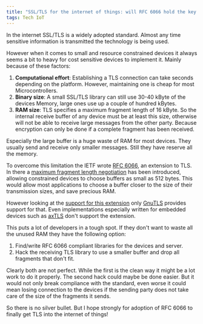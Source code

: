```yaml
---
title: "SSL/TLS for the internet of things: will RFC 6066 hold the key to its success?"
tags: Tech IoT
---
```


In the internet SSL/TLS is a widely adopted standard. Almost any time sensitive information is transmitted the technology is being used.

However when it comes to small and resource constrained devices it always seems a bit to heavy for cost sensitive devices to implement it. Mainly because of these factors:

1. **Computational effort**: Establishing a TLS connection can take seconds depending on the platform. However, maintaining one is cheap for most Microcontrollers.
2. **Binary size**: A small SSL/TLS library can still use 30-40 kByte of the devices Memory, large ones use up a couple of hundred kBytes.
3. **RAM size**: TLS specifies a maximum fragment length of 16 kByte. So the internal receive buffer of any device must be at least this size, otherwise will not be able to receive large messages from the other party. Because encryption can only be done if a complete fragment has been received.

Especially the large buffer is a huge waste of RAM for most devices. They usually send and receive only smaller messages. Still they have reserve all the memory.

To overcome this limitation the IETF wrote [RFC 6066](http://tools.ietf.org/html/rfc6066), an extension to TLS. In there a [maximum fragment length negotiation](http://tools.ietf.org/html/rfc6066#page-8) has been introduced, allowing constrained devices to choose buffers as small as 512 bytes. This would allow most applications to choose a buffer closer to the size of their transmission sizes, and save precious RAM.

However looking at the [support for this extension](http://en.wikipedia.org/wiki/Comparison_of_TLS_implementations#Extensions) only [GnuTLS](http://www.gnutls.org/) provides support for that. Even implementations especially written for embedded devices such as [axTLS](http://axtls.sourceforge.net/) don't support the extension.

This puts a lot of developers in a tough spot. If they don't want to waste all the unused RAM they have the following option:

1. Find/write RFC 6066 compliant libraries for the devices and server.
2. Hack the receiving TLS library to use a smaller buffer and drop all fragments that don't fit.

Clearly both are not perfect. While the first is the clean way it might be a lot work to do it properly. The second hack could maybe be done easier. But it would not only break compliance with the standard, even worse it could mean losing connection to the devices if the sending party does not take care of the size of the fragments it sends.

So there is no silver bullet. But I hope strongly for adoption of RFC 6066 to finally get TLS into the internet of things!
